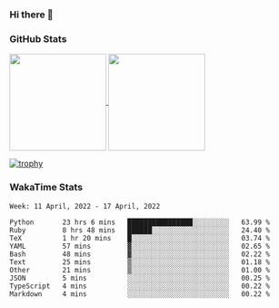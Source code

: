 ### Hi there 👋

### GitHub Stats

<a href="https://github.com/anuraghazra/github-readme-stats">
  <img align="center" height="170px" src="https://github-readme-stats.vercel.app/api/top-langs/?username=tksfjt1024&layout=compact&count_private=true&show_icons=true&show_icons=true&theme=graywhite" />
</a>
<a href="https://github.com/anuraghazra/github-readme-stats">
  <img align="center" height="170px" src="https://github-readme-stats.vercel.app/api?username=tksfjt1024&count_private=true&show_icons=true&show_icons=true&theme=graywhite" />
</a>

[![trophy](https://github-profile-trophy.vercel.app/?username=tksfjt1024)](https://github.com/ryo-ma/github-profile-trophy)

### WakaTime Stats

<!--START_SECTION:waka-->
```text
Week: 11 April, 2022 - 17 April, 2022

Python       23 hrs 6 mins   ████████████████░░░░░░░░░   63.99 % 
Ruby         8 hrs 48 mins   ██████░░░░░░░░░░░░░░░░░░░   24.40 % 
TeX          1 hr 20 mins    █░░░░░░░░░░░░░░░░░░░░░░░░   03.74 % 
YAML         57 mins         ▓░░░░░░░░░░░░░░░░░░░░░░░░   02.65 % 
Bash         48 mins         ▓░░░░░░░░░░░░░░░░░░░░░░░░   02.22 % 
Text         25 mins         ▒░░░░░░░░░░░░░░░░░░░░░░░░   01.18 % 
Other        21 mins         ▒░░░░░░░░░░░░░░░░░░░░░░░░   01.00 % 
JSON         5 mins          ░░░░░░░░░░░░░░░░░░░░░░░░░   00.25 % 
TypeScript   4 mins          ░░░░░░░░░░░░░░░░░░░░░░░░░   00.22 % 
Markdown     4 mins          ░░░░░░░░░░░░░░░░░░░░░░░░░   00.22 % 
```
<!--END_SECTION:waka-->
